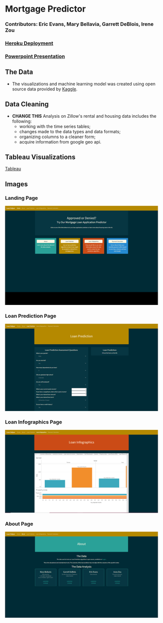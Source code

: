 # Mortgage Predictor
### Contributors: Eric Evans, Mary Bellavia, Garrett DeBlois, Irene Zou

### [Heroku Deployment](https://washu-loan-helper.herokuapp.com/)
### [Powerpoint Presentation](https://docs.google.com/presentation/d/1YvpWaZ6Z7660EuGpmu68Yw7IGulIyOEd-zjV2looudo/edit?usp=sharing)

## The Data
* The visualizations and machine learning model was created using open source data provided by [Kaggle](https://www.kaggle.com/altruistdelhite04/loan-prediction-problem-dataset). 

## Data Cleaning
* **CHANGE THIS** Analysis on Zillow's rental and housing data includes the following:
  - working with the time series tables;
  - changes made to the data types and data formats;
  - organizing columns to a cleaner form;
  - acquire information from google geo api.

## Tableau Visualizations
[Tableau](https://public.tableau.com/profile/eric.evans4196#!/vizhome/project3_16190583513880/LoanFactorsDB2)

## Images
### Landing Page
![Landing Page](static/images/Screen.PNG)
### Loan Prediction Page
![Loan Prediction Page](static/images/Screen1.PNG)
### Loan Infographics Page
![Loan Infographics Page](static/images/Screen2.PNG)
### About Page
![About Page](static/images/Screen3.PNG)
